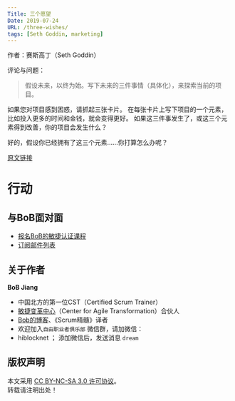 ```yaml
---
Title: 三个愿望
Date: 2019-07-24
URL: /three-wishes/
tags: [Seth Goddin, marketing]
---
```


作者：赛斯高丁（Seth Goddin）

评论与问题：
> 假设未来，以终为始。写下未来的三件事情（具体化），来探索当前的项目。

如果您对项目感到困惑，请抓起三张卡片。
在每张卡片上写下项目的一个元素，比如投入更多的时间和金钱，就会变得更好。
如果这三件事发生了，或这三个元素得到改善，你的项目会发生什么？

好的，假设你已经拥有了这三个元素......你打算怎么办呢？

[原文链接](https://seths.blog/2019/07/three-wishes/)

# 行动

## 与BoB面对面
- [报名BoB的敏捷认证课程](https://appmopev1px9533.h5.xiaoeknow.com/homepage)
- [订阅邮件列表](https://tinyletter.com/bobjiang)

## 关于作者
**BoB Jiang**

- 中国北方的第一位CST（Certified Scrum Trainer）  
- [敏捷变革中心](https://www.c4at.cn/)（Center for Agile Transformation）合伙人  
- [Bob的博客](http://www.bobjiang.com)、《Scrum精髓》译者
- 欢迎加入`自由职业者俱乐部` 微信群，请加微信：
- hiblocknet  ； 添加微信后，发送消息 `dream`

## 版权声明

本文采用 [CC BY-NC-SA 3.0 许可协议](https://creativecommons.org/licenses/by-nc-sa/3.0/deed.zh)。  
转载请注明出处！

